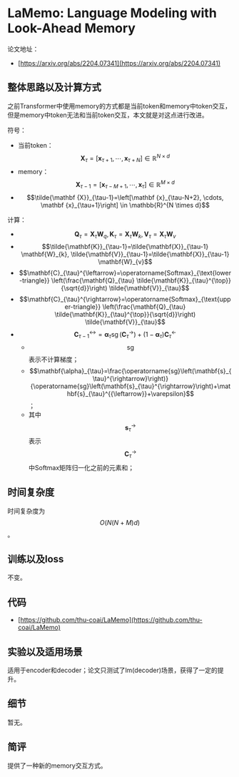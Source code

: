 # LaMemo: Language Modeling with Look-Ahead Memory

论文地址：

- [https://arxiv.org/abs/2204.07341](https://arxiv.org/abs/2204.07341)



## 整体思路以及计算方式

之前Transformer中使用memory的方式都是当前token和memory中token交互，但是memory中token无法和当前token交互，本文就是对这点进行改进。

符号：

- 当前token：$$\mathbf {X}_{\tau}=\left[\mathbf {x}_{\tau+1}, \cdots, \mathbf {x}_{\tau+N}\right] \in \mathbb{R}^{N \times d}$$
- memory：$$\mathbf {X}_{\tau-1}=\left[\mathbf {x}_{\tau-M+1}, \cdots, \mathbf {x}_{\tau}\right] \in \mathbb{R}^{M \times d}$$
- $$\tilde{\mathbf {X}}_{\tau-1}=\left[\mathbf {x}_{\tau-N+2}, \cdots, \mathbf {x}_{\tau+1}\right] \in \mathbb{R}^{N \times d}$$

计算：

- $$\mathbf{Q}_{\tau}=\mathbf{X}_{\tau} \mathbf{W}_{q}, \mathbf{K}_{\tau}=\mathbf{X}_{\tau} \mathbf{W}_{k}, \mathbf{V}_{\tau}=\mathbf{X}_{\tau} \mathbf{W}_{v}$$
- $$\tilde{\mathbf{K}}_{\tau-1}=\tilde{\mathbf{X}}_{\tau-1} \mathbf{W}_{k}, \tilde{\mathbf{V}}_{\tau-1}=\tilde{\mathbf{X}}_{\tau-1} \mathbf{W}_{v}$$
- $$\mathbf{C}_{\tau}^{\leftarrow}=\operatorname{Softmax}_{\text{lower-triangle}} \left(\frac{\mathbf{Q}_{\tau} \tilde{\mathbf{K}}_{\tau}^{\top}}{\sqrt{d}}\right) \tilde{\mathbf{V}}_{\tau}$$
- $$\mathbf{C}_{\tau}^{\rightarrow}=\operatorname{Softmax}_{\text{upper-triangle}} \left(\frac{\mathbf{Q}_{\tau} \tilde{\mathbf{K}}_{\tau}^{\top}}{\sqrt{d}}\right) \tilde{\mathbf{V}}_{\tau}$$
- $$\mathbf{C}_{\tau-1}^{\leftrightarrow}=\mathbf{\alpha}_{\tau} \operatorname{sg}\left(\mathbf{C}_{\tau}^{\rightarrow}\right)+\left(1-\mathbf{\alpha}_{\tau}\right) \mathbf{C}_{\tau}^{\leftarrow}$$
  - $$\mathrm{sg}$$表示不计算梯度；
  - $$\mathbf{\alpha}_{\tau}=\frac{\operatorname{sg}\left(\mathbf{s}_{\tau}^{\rightarrow}\right)}{\operatorname{sg}\left(\mathbf{s}_{\tau}^{\rightarrow}\right)+\mathbf{s}_{\tau}^{{\leftarrow}}+\varepsilon}$$；
  - 其中$$\mathbf{s}_{\tau}^{\rightarrow}$$表示$$\mathbf{C}_{\tau}^{\rightarrow}$$中Softmax矩阵归一化之前的元素和；



## 时间复杂度

时间复杂度为$$O(N(N+M)d)$$。



## 训练以及loss

不变。



## 代码

- [https://github.com/thu-coai/LaMemo](https://github.com/thu-coai/LaMemo)



## 实验以及适用场景

适用于encoder和decoder；论文只测试了lm(decoder)场景，获得了一定的提升。



## 细节

暂无。



## 简评

提供了一种新的memory交互方式。